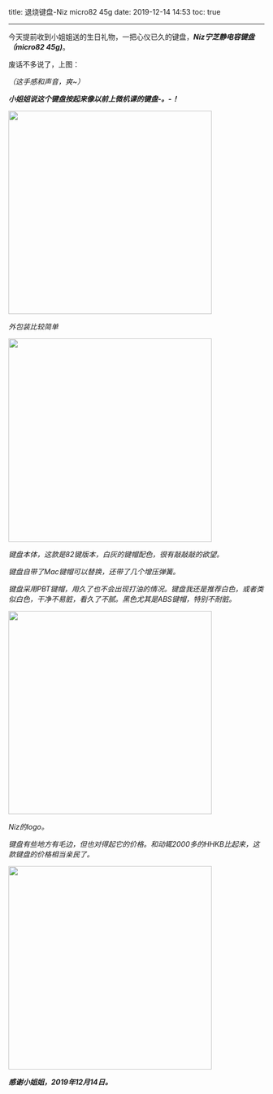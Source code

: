 title: 退烧键盘-Niz micro82 45g
date: 2019-12-14 14:53
toc: true

---
 今天提前收到小姐姐送的生日礼物，一把心仪已久的键盘，***Niz宁芝静电容键盘（micro82 45g)***。  

废话不多说了，上图：  

*（这手感和声音，爽~）*  

***小姐姐说这个键盘按起来像以前上微机课的键盘-。-！***

<img src="https://images.shiguangping.com/imgs/201912/20191214_144301.jpg" width="400px"/>

*外包装比较简单*  

<img src="https://images.shiguangping.com/imgs/201912/20191214_144329.jpg" width="400px"/>

*键盘本体，这款是82键版本，白灰的键帽配色，很有敲敲敲的欲望。*

*键盘自带了Mac键帽可以替换，还带了几个增压弹簧。*

*键盘采用PBT键帽，用久了也不会出现打油的情况。键盘我还是推荐白色，或者类似白色，干净不易脏，看久了不腻。黑色尤其是ABS键帽，特别不耐脏。*

<img src="https://images.shiguangping.com/imgs/201912/20191214_150504.jpg" width="400px"/>

*Niz的logo。*

*键盘有些地方有毛边，但也对得起它的价格。和动辄2000多的HHKB比起来，这款键盘的价格相当亲民了。*

<img src="https://images.shiguangping.com/imgs/201912/20191214_151002.jpg" width="400px"/>


***感谢小姐姐，2019年12月14日。***

